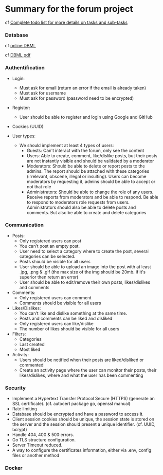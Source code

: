# Summary for the forum project

cf [Complete todo list for more details on tasks and sub-tasks](docs/TODOS.md)

### Database

cf [online DBML](https://dbdiagram.io/d/670128f4fb079c7ebd6e0d63)

cf [DBML.pdf](DBML.pdf)

### Authentification

- Login:
  - Must ask for email (return an error if the email is already taken)
  - Must ask for username
  - Must ask for password (password need to be encrypted)
- Register:
  - User should be able to register and login using Google and GitHub
- Cookies (UUID)

- User types:
  - We should implement at least 4 types of users:
    - Guests: Can't interact with the forum, only see the content
    - Users: Able to create, comment, like/dislike posts, but their posts are not instantly visible and should be validated by a moderator
    - Moderators: Should be able to delete or report posts to the admins. The report should be attached with these categories (irrelevant, obscene, illegal or insulting). Users can become moderators by requesting it, admins should be able to accept or not that role
    - Administrators: Should be able to change the role of any users. Receive reports from moderators and be able to respond. Be able to respond to moderators role requests from users. Administrators should also be able to delete posts and comments. But also be able to create and delete categories

### Communication

- Posts:
  - Only registered users can post
  - You can't post an empty post.
  - User need to select a category where to create the post, several categories can be selected.
  - Posts should be visible for all users
  - User should be able to upload an image into the post with at least .jpg, .png & .gif (the max size of the img should be 20mb. if it's superior then return an error)
  - User should be able to edit/remove their own posts, likes/dislikes and comments
- Comments:
  - Only registered users can comment
  - Comments should be visible for all users
- Likes/Dislikes:
  - You can't like and dislike something at the same time.
  - Posts and comments can be liked and disliked
  - Only registered users can like/dislike
  - The number of likes should be visible for all users
- Filters:
  - Categories
  - Last created
  - Most liked
- Activity:
  - Users should be notified when their posts are liked/disliked or commented
  - Create an activity page where the user can monitor their posts, their likes/dislikes, where and what the user has been commenting

### Security

- Implement a Hypertext Transfer Protocol Secure (HTTPS) (generate an SSL certificate). (cf. autocert package go, openssl manual)
- Rate limiting
- Database should be encrypted and have a password to access it.
- Client session cookies should be unique, the session state is stored on the server and the session should present a unique identifier. (cf. UUID, bcrypt)
- Handle 404, 400 & 500 errors.
- Go TLS structure configuration.
- Server Timeout reduced.
- A way to configure the certificates information, either via .env, config files or another method

### Docker
